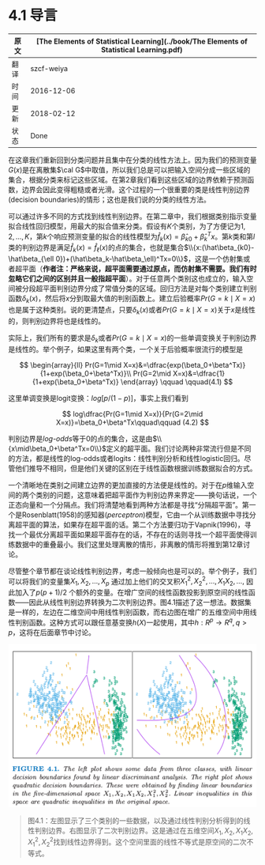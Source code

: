 # 4.1 导言

| 原文   | [The Elements of Statistical Learning](../book/The Elements of Statistical Learning.pdf) |
| ---- | ---------------------------------------- |
| 翻译   | szcf-weiya                               |
| 时间   | 2016-12-06                               |
|更新|2018-02-12|
|状态|Done|

在这章我们重新回到分类问题并且集中在分类的线性方法上。因为我们的预测变量$G(x)$是在离散集$\cal G$中取值，所以我们总是可以把输入空间分成一些区域的集合，根据分类来标记这些区域。在第2章我们看到这些区域的边界依赖于预测函数，边界会因此变得粗糙或者光滑。这个过程的一个很重要的类是线性判别边界(decision boundaries)的情形；这也是我们说的分类的线性方法。

可以通过许多不同的方式找到线性判别边界。在第二章中，我们根据类别指示变量拟合线性回归模型，用最大的拟合值来分类。假设有$K$个类别，为了方便记为$1,2,\ldots,K$，第$k$个响应预测变量的拟合的线性模型为$\hat f_k(x)=\hat\beta_{k0}+\hat\beta_k^Tx$。第$k$类和第$l$类的判别边界是满足$\hat f_k(x)=\hat f_\ell(x)$的点的集合，也就是集合$\\{x:(\hat\beta_{k0}-\hat\beta_{\ell 0})+(\hat\beta_k-\hat\beta_\ell)^Tx=0\\}$，这是一个仿射集或者超平面（**作者注：严格来说，超平面需要通过原点，而仿射集不需要。我们有时忽略它们之间的区别并且一般指超平面**）。对于任意两个类别这也成立的，输入空间被分段超平面判别边界分成了常值分类的区域。回归方法是对每个类别建立判别函数$\delta_k(x)$，然后将$x$分到取最大值的判别函数上。建立后验概率$Pr(G=k\mid X=x)$也是属于这种类别。说的更清楚点，只要$\delta_k(x)$或者$Pr(G=k\mid X=x)$关于$x$是线性的，则判别边界将也是线性的。

实际上，我们所有的要求是$\delta_k$或者$Pr(G=k\mid X=x)$的一些单调变换关于判别边界是线性的。举个例子，如果这里有两个类，一个关于后验概率很流行的模型是

$$
\begin{array}{ll}
Pr(G=1\mid X=x)&=\dfrac{exp(\beta_0+\beta^Tx)}{1+exp(\beta_0+\beta^Tx)}\\
Pr(G=2\mid X=x)&=\dfrac{1}{1+exp(\beta_0+\beta^Tx)}
\end{array}
\qquad \qquad(4.1)
$$

这里单调变换是logit变换：$log[p/(1-p)]$，事实上我们看到

$$
log\dfrac{Pr(G=1\mid X=x)}{Pr(G=2\mid X=x)}=\beta_0+\beta^Tx\qquad\qquad (4.2)
$$

判别边界是*log-odds*等于0的点的集合，这是由$\\{x\mid\beta_0+\beta^Tx=0\\}$定义的超平面。我们讨论两种非常流行但是不同的方法，都是线性的log-odds或者logits：线性判别分析和线性logistic回归。尽管他们推导不相同，但是他们关键的区别在于线性函数根据训练数据拟合的方式。

一个清晰地在类别之间建立边界的更加直接的方法便是线性的。对于在$p$维输入空间的两个类别的问题，这意味着把超平面作为判别边界来界定——换句话说，一个正态向量和一个分隔点。我们将清楚地看到两种方法都是寻找“分隔超平面”。第一个是Rosenblatt(1958)的感知器(*perceptron*)模型，它由一个从训练数据中寻找分离超平面的算法，如果存在超平面的话。第二个方法要归功于Vapnik(1996)，寻找一个最优分离超平面如果超平面存在的话，不存在的话则寻找一个超平面使得训练数据中的重叠最小。我们这里处理离散的情形，非离散的情形将推到第12章讨论。

尽管整个章节都在谈论线性判别边界，考虑一般倾向也是可以的。举个例子，我们可以将我们的变量集$X_1,X_2,\ldots,X_p$ 通过加上他们的交叉积$X_1^2,X_2^2,\ldots,X_1X_2,\ldots,$ 因此加入了$p(p+1)/2$ 个额外的变量。在增广空间的线性函数投影到原空间的线性函数——因此从线性判别边界转换为二次判别边界。图4.1描述了这一想法。数据集是一样的，左边在二维空间中用线性判别函数，而右边图在增广的五维空间中用线性判别函数。这种方式可以跟任意基变换$h(X)$一起使用，其中$h:R^p\rightarrow R^q,q>p$，这将在后面章节中讨论。

![](../img/04/fig4.1.png)

> 图4.1：左图显示了三个类别的一些数据，以及通过线性判别分析得到的线性判别边界。右图显示了二次判别边界。这是通过在五维空间$X_1,X_2,X_1X_2,X_1^2,X_2^2$找到线性边界得到。这个空间里面的线性不等式是原空间的二次不等式。
